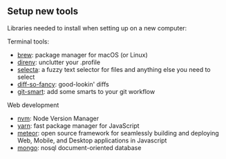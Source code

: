## Setup new tools

Libraries needed to install when setting up on a new computer:

Terminal tools:
- [brew]: package manager for macOS (or Linux)
- [direnv]: unclutter your .profile
- [selecta]: a fuzzy text selector for files and anything else you need to select
- [diff-so-fancy]: good-lookin' diffs
- [git-smart]: add some smarts to your git workflow

Web development
- [nvm]: Node Version Manager
- [yarn]: fast package manager for JavaScript
- [meteor]: open source framework for seamlessly building and deploying Web, Mobile, and Desktop applications in Javascript
- [mongo]: nosql document-oriented database

[brew]: https://brew.sh
[direnv]: https://direnv.net
[selecta]: https://github.com/garybernhardt/selecta
[diff-so-fancy]: https://github.com/so-fancy/diff-so-fancy
[git-smart]: https://github.com/geelen/git-smart

[nvm]: https://github.com/nvm-sh/nvm#install--update-script
[yarn]: https://classic.yarnpkg.com/lang/en/docs/install/#mac-stable
[meteor]: https://www.meteor.com/developers/install
[mongo]: https://docs.mongodb.com/v4.4/tutorial/install-mongodb-on-os-x/
